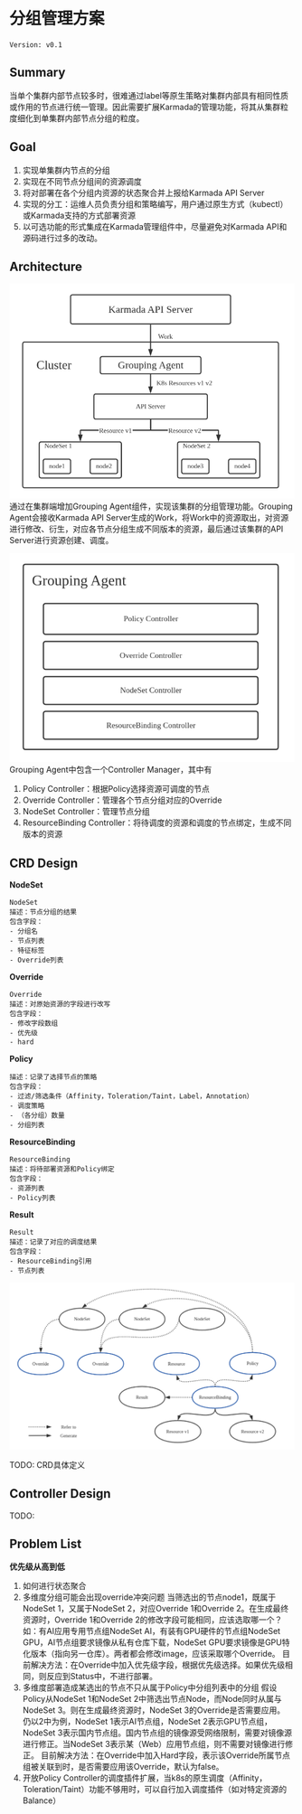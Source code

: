 # 分组管理方案
`Version: v0.1`

## Summary
当单个集群内部节点较多时，很难通过label等原生策略对集群内部具有相同性质或作用的节点进行统一管理。因此需要扩展Karmada的管理功能，将其从集群粒度细化到单集群内部节点分组的粒度。

## Goal
1. 实现单集群内节点的分组
2. 实现在不同节点分组间的资源调度
3. 将对部署在各个分组内资源的状态聚合并上报给Karmada API Server
4. 实现的分工：运维人员负责分组和策略编写，用户通过原生方式（kubectl）或Karmada支持的方式部署资源
5. 以可选功能的形式集成在Karmada管理组件中，尽量避免对Karmada API和源码进行过多的改动。

## Architecture
![Architecture](./arch.png)  
通过在集群端增加Grouping Agent组件，实现该集群的分组管理功能。Grouping Agent会接收Karmada API Server生成的Work，将Work中的资源取出，对资源进行修改、衍生，对应各节点分组生成不同版本的资源，最后通过该集群的API Server进行资源创建、调度。

![Agent Components](./agent_components.png)  
Grouping Agent中包含一个Controller Manager，其中有
1. Policy Controller：根据Policy选择资源可调度的节点
2. Override Controller：管理各个节点分组对应的Override
3. NodeSet Controller：管理节点分组
4. ResourceBinding Controller：将待调度的资源和调度的节点绑定，生成不同版本的资源


## CRD Design
**NodeSet**
```
NodeSet
描述：节点分组的结果
包含字段：
- 分组名
- 节点列表
- 特征标签
- Override列表
```

**Override**
```
Override
描述：对原始资源的字段进行改写
包含字段：
- 修改字段数组
- 优先级
- hard
```

**Policy**
```
描述：记录了选择节点的策略
包含字段：
- 过滤/筛选条件（Affinity，Toleration/Taint，Label，Annotation）
- 调度策略
- （各分组）数量
- 分组列表
```

**ResourceBinding**
```
ResourceBinding
描述：将待部署资源和Policy绑定
包含字段：
- 资源列表
- Policy列表
```

**Result**
```
Result
描述：记录了对应的调度结果
包含字段：
- ResourceBinding引用
- 节点列表
```

![relationship](./relationship.png)

TODO: CRD具体定义

## Controller Design
TODO:


## Problem List
**优先级从高到低**
1. 如何进行状态聚合
2. 多维度分组可能会出现override冲突问题
当筛选出的节点node1，既属于NodeSet 1，又属于NodeSet 2，对应Override 1和Override 2。在生成最终资源时，Override 1和Override 2的修改字段可能相同，应该选取哪一个？
如：有AI应用专用节点组NodeSet AI，有装有GPU硬件的节点组NodeSet GPU，AI节点组要求镜像从私有仓库下载，NodeSet GPU要求镜像是GPU特化版本（指向另一仓库）。两者都会修改image，应该采取哪个Override。
目前解决方法：在Override中加入优先级字段，根据优先级选择。如果优先级相同，则反应到Status中，不进行部署。
3. 多维度部署造成某选出的节点不只从属于Policy中分组列表中的分组
假设Policy从NodeSet 1和NodeSet 2中筛选出节点Node，而Node同时从属与NodeSet 3。则在生成最终资源时，NodeSet 3的Override是否需要应用。
仍以2中为例，NodeSet 1表示AI节点组，NodeSet 2表示GPU节点组，NodeSet 3表示国内节点组。国内节点组的镜像源受网络限制，需要对镜像源进行修正。当NodeSet 3表示某（Web）应用节点组，则不需要对镜像进行修正。
目前解决方法：在Override中加入Hard字段，表示该Override所属节点组被关联到时，是否需要应用该Override，默认为false。
4. 开放Policy Controller的调度插件扩展，当k8s的原生调度（Affinity，Toleration/Taint）功能不够用时，可以自行加入调度插件（如对特定资源的Balance）
